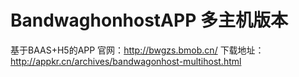 # BandwaghonhostAPP 多主机版本
基于BAAS+H5的APP 官网：http://bwgzs.bmob.cn/
下载地址：http://appkr.cn/archives/bandwagonhost-multihost.html
